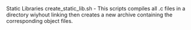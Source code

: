 Static Libraries
create_static_lib.sh - This scripts compiles all .c files in a directory wiyhout linking then creates a new archive containing the corresponding object files.
